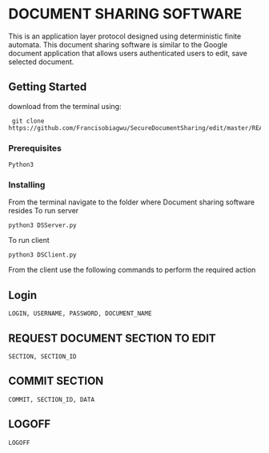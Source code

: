
# DOCUMENT SHARING SOFTWARE

This is an application layer protocol designed using deterministic finite automata. This document sharing software is similar to the Google document application that allows users authenticated users to edit, save selected document.

## Getting Started
download from the terminal using:
```
 git clone https://github.com/Francisobiagwu/SecureDocumentSharing/edit/master/README.md
```

### Prerequisites



```
Python3 
```

### Installing

From the terminal navigate to the folder where Document sharing software resides
To run server
```
python3 DSServer.py
```
To run client
```
python3 DSClient.py
```

From the client use the following commands to perform the required action

## Login

````
LOGIN, USERNAME, PASSWORD, DOCUMENT_NAME 
````

## REQUEST DOCUMENT SECTION TO EDIT
```
SECTION, SECTION_ID
```

## COMMIT SECTION
```
COMMIT, SECTION_ID, DATA 
```

## LOGOFF
```
LOGOFF      
```







